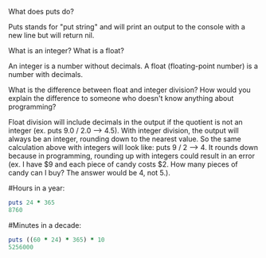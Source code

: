 What does puts do?

Puts stands for "put string" and will print an output to the console with a new line but will return nil.

What is an integer? What is a float?

An integer is a number without decimals. A float (floating-point number) is a number with decimals.

What is the difference between float and integer division? How would you explain the difference to someone who doesn't know anything about programming?

Float division will include decimals in the output if the quotient is not an integer (ex. puts 9.0 / 2.0 --> 4.5). With integer division, the output will always be an integer, rounding down to the nearest value. So the same calculation above with integers will look like: puts 9 / 2 --> 4. It rounds down because in programming, rounding up with integers could result in an error (ex. I have $9 and each piece of candy costs $2. How many pieces of candy can I buy? The answer would be 4, not 5.).

#Hours in a year:

```ruby
puts 24 * 365
8760
```

#Minutes in a decade:

```ruby
puts ((60 * 24) * 365) * 10
5256000
```

